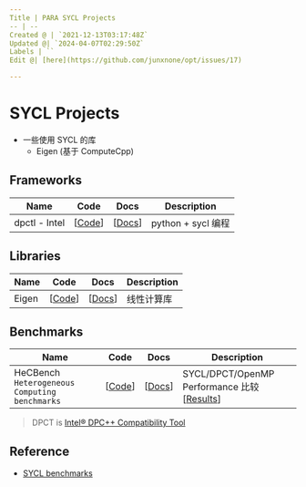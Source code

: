 ```yaml
---
Title | PARA SYCL Projects
-- | --
Created @ | `2021-12-13T03:17:48Z`
Updated @| `2024-04-07T02:29:50Z`
Labels | ``
Edit @| [here](https://github.com/junxnone/opt/issues/17)

---
```


# SYCL Projects 
- 一些使用 SYCL 的库
  - Eigen (基于 ComputeCpp)


## Frameworks

Name | Code | Docs | Description
-- | -- | -- | --
dpctl - Intel | [[Code](https://github.com/IntelPython/dpctl)] | [[Docs](https://intelpython.github.io/dpctl/latest/index.html)] | python + sycl 编程


## Libraries

Name | Code | Docs | Description
-- | -- | -- | --
Eigen | [[Code](https://gitlab.com/libeigen/eigen)] | [[Docs](http://eigen.tuxfamily.org/index.php?title=Main_Page)] | 线性计算库

## Benchmarks

Name | Code | Docs | Description
-- | -- | -- | --
HeCBench `Heterogeneous Computing benchmarks` | [[Code](https://github.com/zjin-lcf/HeCBench)] | [[Docs](https://www.intel.com/content/www/us/en/developer/articles/success-story/repo-evaluating-performance-productivity-oneapi.html)] | SYCL/DPCT/OpenMP Performance 比较 [[Results](https://github.com/zjin-lcf/HeCBench/blob/master/results/README.md)]

> DPCT is [Intel® DPC++ Compatibility Tool](https://www.intel.com/content/www/us/en/developer/tools/oneapi/dpc-compatibility-tool.html)

## Reference
- [SYCL benchmarks](https://sycl.tech/projects/)


